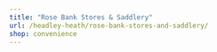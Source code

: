 ```yaml
---
title: "Rose Bank Stores & Saddlery"
url: /headley-heath/rose-bank-stores-and-saddlery/
shop: convenience
---
```

